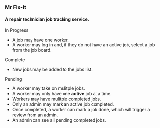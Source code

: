### Mr Fix-It
#### A repair technician job tracking service.

In Progress
* A job may have one worker.
* A worker may log in and, if they do not have an active job, select a job from the job board.

Complete
* New jobs may be added to the jobs list.

Pending
* A worker may take on mulitple jobs.
* A worker may only have one **active** job at a time.
* Workers may have mulitple completed jobs.
* Only an admin may mark an active job completed.
* Once completed, a worker can mark a job done, which will trigger a review from an admin.
* An admin can see all pending completed jobs.
